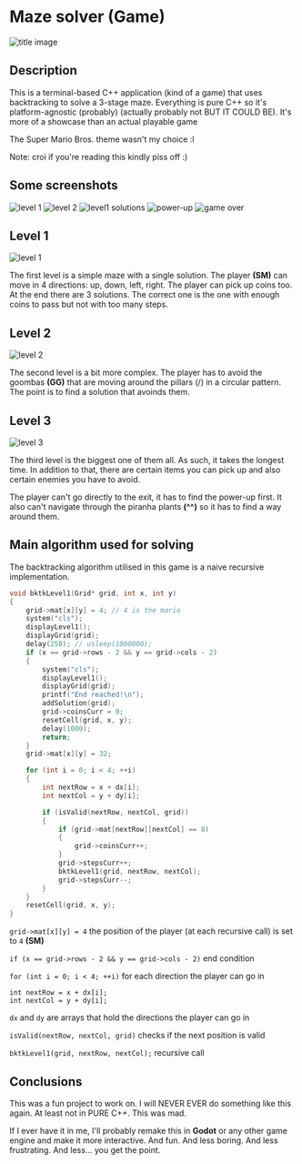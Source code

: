 # Maze solver (Game)

![title image](/images/title.png)

## Description

This is a terminal-based C++ application (kind of a game) that uses backtracking to solve a 3-stage maze.
Everything is pure C++ so it's platform-agnostic (probably) (actually probably not BUT IT COULD BE). 
It's more of a showcase than an actual playable game

The Super Mario Bros. theme wasn't my choice :l

Note: croi if you're reading this kindly piss off :)

## Some screenshots

![level 1](/images/level1.png)
![level 2](/images/level2.png)
![level1 solutions](/images/level1_solutions.png)
![power-up](/images/powerup.png)
![game over](/images/game_over.png)

## Level 1
![level 1](/images/level1.png)

The first level is a simple maze with a single solution. The player **(SM)** can move in 4 directions: up, down, left, right.
The player can pick up coins too.
At the end there are 3 solutions. The correct one is the one with enough coins to pass but not with too many steps.

## Level 2

![level 2](/images/level2.png)

The second level is a bit more complex. The player has to avoid the goombas **(GG)** that are moving around the pillars (/\)
in a circular pattern. The point is to find a solution that avoinds them.

## Level 3

![level 3](/images/level3.png)

The third level is the biggest one of them all. As such, it takes the longest time. In addition to that, there are 
certain items you can pick up and also certain enemies you have to avoid. 

The player can't go directly to the exit, it has to find the power-up first. It also can't navigate through the piranha 
plants **(^^)** so it has to find a way around them.

## Main algorithm used for solving

The backtracking algorithm utilised in this game is a naive recursive implementation.

```cpp
void bktkLevel1(Grid* grid, int x, int y)
{
    grid->mat[x][y] = 4; // 4 is the mario
    system("cls");
    displayLevel1();
    displayGrid(grid);
    delay(250); // usleep(1000000);
    if (x == grid->rows - 2 && y == grid->cols - 2)
    {
        system("cls");
        displayLevel1();
        displayGrid(grid);
        printf("End reached!\n");
        addSolution(grid);
        grid->coinsCurr = 0;
        resetCell(grid, x, y);
        delay(1000);
        return;
    }
    grid->mat[x][y] = 32;

    for (int i = 0; i < 4; ++i)
    {
        int nextRow = x + dx[i];
        int nextCol = y + dy[i];

        if (isValid(nextRow, nextCol, grid))
        {
            if (grid->mat[nextRow][nextCol] == 8)
            {
                grid->coinsCurr++;
            }
            grid->stepsCurr++;
            bktkLevel1(grid, nextRow, nextCol);
            grid->stepsCurr--;
        }
    }
    resetCell(grid, x, y);
}
```

`grid->mat[x][y] = 4` the position of the player (at each recursive call) is set to `4` **(SM)**

`if (x == grid->rows - 2 && y == grid->cols - 2)` end condition

`for (int i = 0; i < 4; ++i)` for each direction the player can go in

```
int nextRow = x + dx[i];
int nextCol = y + dy[i];
```
`dx` and `dy` are arrays that hold the directions the player can go in

`isValid(nextRow, nextCol, grid)` checks if the next position is valid

`bktkLevel1(grid, nextRow, nextCol);` recursive call

## Conclusions

This was a fun project to work on. I will NEVER EVER do something like this again. At least not in PURE C++. This was 
mad. 

If I ever have it in me, I'll probably remake this in **Godot** or any other game engine and make it more interactive. 
And fun. And less boring. And less frustrating. And less... you get the point.

